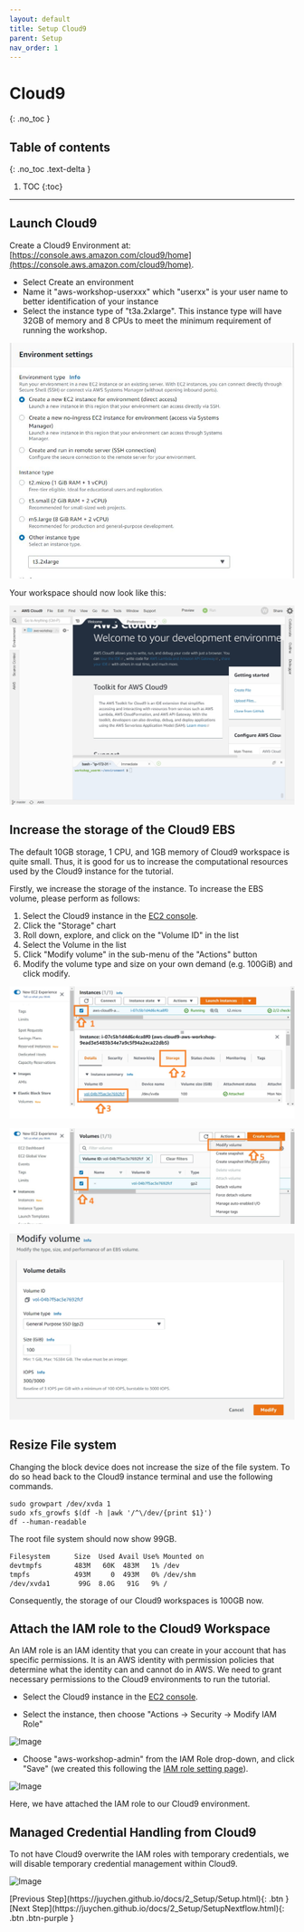```yaml
---
layout: default
title: Setup Cloud9
parent: Setup
nav_order: 1
---
```


# Cloud9
{: .no_toc }

## Table of contents
{: .no_toc .text-delta }

1. TOC
{:toc}

---

## Launch Cloud9

Create a Cloud9 Environment at: [https://console.aws.amazon.com/cloud9/home](https://console.aws.amazon.com/cloud9/home).

- Select Create an environment
- Name it "aws-workshop-userxxx" which "userxx" is your user name to better identification of your instance
- Select the instance type of "t3a.2xlarge". This instance type will have 32GB of memory and 8 CPUs to meet the minimum requirement of running the workshop.

![Image](../../src/img/Setup/Cloud9-1.1.jpg)

Your workspace should now look like this:

![Image](../../src/img/Setup/Cloud9-1.jpg)

## Increase the storage of the Cloud9 EBS

The default 10GB storage, 1 CPU, and 1GB memory of Cloud9 workspace is quite small. Thus, it is good for us to increase the computational resources used by the Cloud9 instance for the tutorial.

Firstly, we increase the storage of the instance. To increase the EBS volume, please perform as follows:
1. Select the Cloud9 instance in the [EC2 console](https://console.aws.amazon.com/ec2/v2/home#Instances).
2. Click the "Storage" chart
3. Roll down, explore, and click on the "Volume ID" in the list
4. Select the Volume in the list
5. Click "Modify volume" in the sub-menu of the "Actions" button
6. Modify the volume type and size on your own demand (e.g. 100GiB) and click modify.

![Image](../../src/img/Setup/Cloud9-2.jpg)

![Image](../../src/img/Setup/Cloud9-3.jpg)

![Image](../../src/img/Setup/Cloud9-4.jpg)


## Resize File system
Changing the block device does not increase the size of the file system.
To do so head back to the Cloud9 instance terminal and use the following commands.

```shell
sudo growpart /dev/xvda 1
sudo xfs_growfs $(df -h |awk '/^\/dev/{print $1}')
df --human-readable
```

The root file system should now show 99GB.

```shell
Filesystem      Size  Used Avail Use% Mounted on
devtmpfs        483M   60K  483M   1% /dev
tmpfs           493M     0  493M   0% /dev/shm
/dev/xvda1       99G  8.0G   91G   9% /
````

Consequently, the storage of our Cloud9 workspaces is 100GB now.

## Attach the IAM role to the Cloud9 Workspace

An IAM role is an IAM identity that you can create in your account that has specific permissions. It is an AWS identity with permission policies that determine what the identity can and cannot do in AWS. We need to grant necessary permissions to the Cloud9 environments to run the tutorial.

- Select the Cloud9 instance in the [EC2 console](https://console.aws.amazon.com/ec2/v2/home#Instances).

- Select the instance, then choose "Actions -> Security -> Modify IAM Role"

![Image](../../src/img/Setup/Cloud9-10.jpg)

- Choose "aws-workshop-admin" from the IAM Role drop-down, and click "Save" (we created this following the [IAM role setting page](https://juychen.github.io/docs/10_Supplementary/IAMsettings.html)). 


![Image](../../src/img/Setup/Cloud9-11.jpg)

Here, we have attached the IAM role to our Cloud9 environment.

## Managed Credential Handling from Cloud9
To not have Cloud9 overwrite the IAM roles with temporary credentials, we will disable temporary credential management within Cloud9.

![Image](../../src/img/Setup/Cloud9-12.jpg)

<div class="code-example" markdown="1">
[Previous Step](https://juychen.github.io/docs/2_Setup/Setup.html){: .btn }
[Next Step](https://juychen.github.io/docs/2_Setup/SetupNextflow.html){: .btn .btn-purple }
</div>
